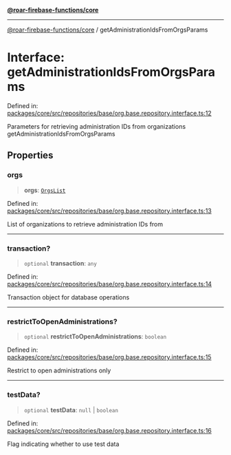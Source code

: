 [**@roar-firebase-functions/core**](../README.md)

---

[@roar-firebase-functions/core](../README.md) / getAdministrationIdsFromOrgsParams

# Interface: getAdministrationIdsFromOrgsParams

Defined in: [packages/core/src/repositories/base/org.base.repository.interface.ts:12](https://github.com/yeatmanlab/roar-firebase-functions/blob/0fc701649174b7557e55644b1065be2fa3d3d7ca/packages/core/src/repositories/base/org.base.repository.interface.ts#L12)

Parameters for retrieving administration IDs from organizations
getAdministrationIdsFromOrgsParams

## Properties

### orgs

> **orgs**: [`OrgsList`](OrgsList.md)

Defined in: [packages/core/src/repositories/base/org.base.repository.interface.ts:13](https://github.com/yeatmanlab/roar-firebase-functions/blob/0fc701649174b7557e55644b1065be2fa3d3d7ca/packages/core/src/repositories/base/org.base.repository.interface.ts#L13)

List of organizations to retrieve administration IDs from

---

### transaction?

> `optional` **transaction**: `any`

Defined in: [packages/core/src/repositories/base/org.base.repository.interface.ts:14](https://github.com/yeatmanlab/roar-firebase-functions/blob/0fc701649174b7557e55644b1065be2fa3d3d7ca/packages/core/src/repositories/base/org.base.repository.interface.ts#L14)

Transaction object for database operations

---

### restrictToOpenAdministrations?

> `optional` **restrictToOpenAdministrations**: `boolean`

Defined in: [packages/core/src/repositories/base/org.base.repository.interface.ts:15](https://github.com/yeatmanlab/roar-firebase-functions/blob/0fc701649174b7557e55644b1065be2fa3d3d7ca/packages/core/src/repositories/base/org.base.repository.interface.ts#L15)

Restrict to open administrations only

---

### testData?

> `optional` **testData**: `null` \| `boolean`

Defined in: [packages/core/src/repositories/base/org.base.repository.interface.ts:16](https://github.com/yeatmanlab/roar-firebase-functions/blob/0fc701649174b7557e55644b1065be2fa3d3d7ca/packages/core/src/repositories/base/org.base.repository.interface.ts#L16)

Flag indicating whether to use test data

